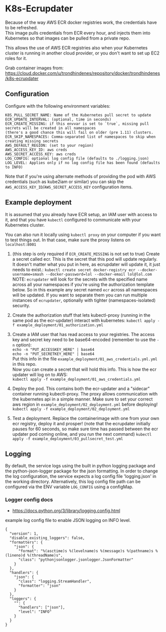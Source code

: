 # K8s-Ecrupdater
Because of the way AWS ECR docker registries work, the credentials have to be refreshed.   
This image pulls credentials from ECR every hour, and injects them into Kubernetes so that images can be pulled from a private repo.

This allows the use of AWS ECR registries also when your Kubernetes cluster is running in another cloud provider, or you don't want to set up EC2 roles for it.

Grab container images from: https://cloud.docker.com/u/trondhindenes/repository/docker/trondhindenes/k8s-ecrupdater

## Configuration
Configure with the following environment variables:   
```
K8S_PULL_SECRET_NAME: Name of the Kubernetes pull secret to update   
ECR_UPDATE_INTERVAL: (optional, time in seconds)
ECR_CREATE_MISSING: if this envvar is set to `true`, missing pull secrets will be created in all namespaces
(there's a good chance this will fail on older (pre 1.11) clusters.   
ECR_SKIP_NAMESPACES: Comma-separated list of namespaces to skip when creating missing secrets   
AWS_DEFAULT_REGION: (set to your region)   
AWS_ACCESS_KEY_ID: aws creds   
AWS_SECRET_ACCESS_KEY: aws creds
LOG_CONFIG: optional log config file (defaults to ./logging.json)   
LOG_LEVEL: Applies only if no log config file has been found (defaults to INFO)   
```

Note that if you're using alternate methods of providing the pod with AWS credentials (such as kube2iam or similar) you can skip the `AWS_ACCESS_KEY_ID`/`AWS_SECRET_ACCESS_KEY` configuration items.

## Example deployment
It is assumed that you already have ECR setup, an IAM user with access to it, and that you have `kubectl` configured to communicate with your Kubernetes cluster.

You can also run it locally using `kubectl proxy` on your computer if you want to test things out. In that case, make sure the proxy listens on `localhost:8001`

1. (this step is only required if `ECR_CREATE_MISSING` is not set to true) Create a secret called ecr. This is the secret that this pod will update regularly. It doesn't matter what you put in here, as ecrupdater will update it, it just needs to exist.:
`kubectl create secret docker-registry ecr --docker-username=smash --docker-password=lol --docker-email lol@lol.com`   
NOTE: `ecrupdater` will look for the secrets with the specified name across all your namespaces if you're using the authorization template below. So in this example any secret named `ecr` across all namespaces will be updated. If you want to separate them you can run multiple instances of `ecrupdater`, optionally with tighter (namespaces-isolated) security.

2. Create the authorization stuff that lets kubectl-proxy (running in the same pod as the ecr-updater) interact with kubernetes:
`kubectl apply -f example_deployment/01_authorization.yml`

3. Create a IAM user that has read access to your registries. The access key and secret key need to be base64-encoded (remember to use the `-n` option):   
`echo -n "PUT_ACCESSKEY_HERE" | base64`   
`echo -n "PUT_SECRETKEY_HERE" | base64`   
Put this info in the file `example_deployment/01_aws_credentials.yml.yml` in this repo.   
Now you can create a secret that will hold this info. This is how the ecr updater will log on to AWS:   
`kubectl apply -f example_deployment/01_aws_credentials.yml`

4. Deploy the pod. This contains both the ecr-updater and a "sidecar" container running kubectl-proxy. The proxy allows communication with the kubernetes api in a simple manner.
Make sure to set your correct aws region in `example_deployment/02_deployment.yml` before deploying!
`kubectl apply -f example_deployment/02_deployment.yml`   

5. Test a deployment. Replace the containerimage with one from your own ecr registry, deploy it and prosper! (note that the ecrupdater initially pauses for 60 seconds, so make sure time has passed between the ecr updater pod coming online, and you run the next command)
`kubectl apply -f example_deployment/03_pullsecret_test.yml`

## Logging
By default, the service logs using the built in python logging package and the python-json-logger package for the json formatting.
In order to change the log configuration, the service expects a log config file 'logging.json' in the working directory.
Alternatively, this log config file path can be configured via the ENV variable `LOG_CONFIG` using a configMap.

### Logger config docs
* https://docs.python.org/3/library/logging.config.html

example log config file to enable JSON logging on INFO level.
```
{
  "version": 1,
  "disable_existing_loggers": false,
  "formatters": {
    "json": {
      "format": "%(asctime)s %(levelname)s %(message)s %(pathname)s %(lineno)d %(threadName)s",
      "class": "pythonjsonlogger.jsonlogger.JsonFormatter"
    }
  },
  "handlers": {
    "json": {
      "class": "logging.StreamHandler",
      "formatter": "json"
    }
  },
  "loggers": {
    "": {
      "handlers": ["json"],
      "level": "INFO"
    }
  }
}
``` 
